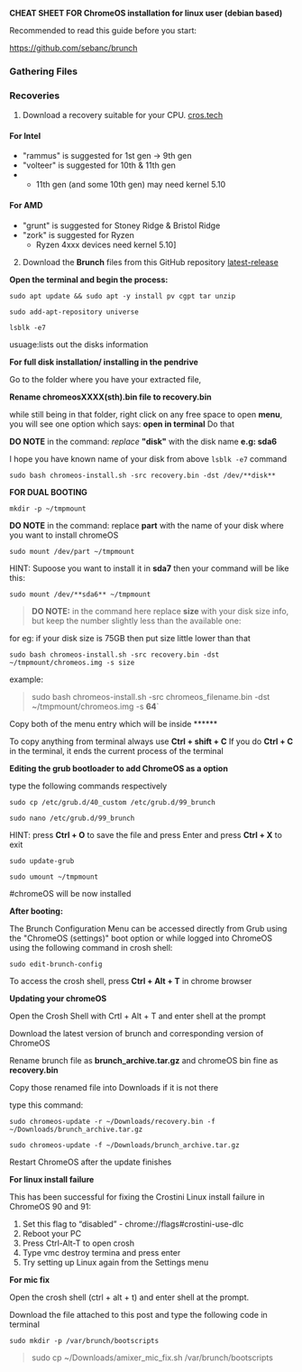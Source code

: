 **CHEAT SHEET FOR ChromeOS installation for linux user (debian based)**

Recommended to read this guide before you start:

https://github.com/sebanc/brunch

### Gathering Files

### Recoveries
1. Download a recovery suitable for your CPU.
[cros.tech](cros.tech)

#### For Intel
* "rammus" is suggested for 1st gen -> 9th gen
* "volteer" is suggested for 10th & 11th gen
*   * 11th gen (and some 10th gen) may need kernel 5.10 
#### For AMD
* "grunt" is suggested for Stoney Ridge & Bristol Ridge
* "zork" is suggested for Ryzen
  * Ryzen 4xxx devices need kernel 5.10]

2. Download the **Brunch** files from this GitHub repository [latest-release](https://github.com/sebanc/brunch/releases/latest)

**Open the terminal and begin the process:**

`sudo apt update && sudo apt -y install pv cgpt tar unzip`

`sudo add-apt-repository universe`

`lsblk -e7`

 usuage:lists out the disks information

**For full disk installation/ installing in the pendrive**

Go to the folder where you have your extracted file,

**Rename chromeosXXXX(sth).bin file to recovery.bin**

while still being in that folder, right click on any free space to open **menu**, you will see one option which says: **open in terminal**
Do that

**DO NOTE** in the command: _replace_ **"disk"** with the disk name **e.g: sda6** 

I hope you have known name of your disk from above `lsblk -e7` command

`sudo bash chromeos-install.sh -src recovery.bin -dst /dev/**disk**`



**FOR DUAL BOOTING**

`mkdir -p ~/tmpmount`

**DO NOTE** in the command: replace **part** with the name of your disk where you want to install chromeOS

`sudo mount /dev/part ~/tmpmount`

HINT: Supoose you want to install it in **sda7** then your command will be like this:

`sudo mount /dev/**sda6** ~/tmpmount`

>**DO NOTE:** in the command here replace **size** with your disk size info, but keep the number slightly less than the available one: 

for eg: if your disk size is 75GB then put size little lower than that

`sudo bash chromeos-install.sh -src recovery.bin -dst ~/tmpmount/chromeos.img -s size`

example:
>sudo bash chromeos-install.sh -src chromeos_filename.bin -dst ~/tmpmount/chromeos.img -s **64**`

Copy both of the menu entry which will be inside ****** 

To copy anything from terminal always use **Ctrl + shift + C**  If you do **Ctrl + C** in the terminal, it ends the current process of the terminal

**Editing the grub bootloader to add ChromeOS as a option**

type the following commands respectively

`sudo cp /etc/grub.d/40_custom /etc/grub.d/99_brunch`

`sudo nano /etc/grub.d/99_brunch`
 
 HINT: press **Ctrl + O** to save the file and press Enter and press **Ctrl + X** to exit
 
`sudo update-grub` 

`sudo umount ~/tmpmount`

#chromeOS will be now installed

**After booting:**

The Brunch Configuration Menu can be accessed directly from Grub using the "ChromeOS (settings)" boot option or while logged into ChromeOS using the following command in crosh shell:

`sudo edit-brunch-config `

To access the crosh shell, press **Ctrl + Alt + T** in chrome browser

**Updating your chromeOS**

Open the Crosh Shell with Crtl + Alt + T and enter shell at the prompt

Download the latest version of brunch and corresponding version of ChromeOS

Rename brunch file as **brunch_archive.tar.gz** and chromeOS bin fine as **recovery.bin**

Copy those renamed file into Downloads if it is not there

type this command:

`sudo chromeos-update -r ~/Downloads/recovery.bin -f ~/Downloads/brunch_archive.tar.gz`

`sudo chromeos-update -f ~/Downloads/brunch_archive.tar.gz`

Restart ChromeOS after the update finishes

**For linux install failure**

This has been successful for fixing the Crostini Linux install failure in ChromeOS 90 and 91:

1. Set this flag to “disabled” - chrome://flags#crostini-use-dlc
2. Reboot your PC
3. Press Ctrl-Alt-T to open crosh
4. Type vmc destroy termina and press enter
5. Try setting up Linux again from the Settings menu

**For mic fix**

Open the crosh shell (ctrl + alt + t) and enter shell at the prompt.

Download the file attached to this post and type the following code in terminal

`sudo mkdir -p /var/brunch/bootscripts`

>sudo cp ~/Downloads/amixer_mic_fix.sh /var/brunch/bootscripts
